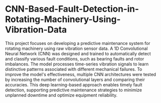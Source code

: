 # CNN-Based-Fault-Detection-in-Rotating-Machinery-Using-Vibration-Data

This project focuses on developing a predictive maintenance system for rotating machinery using raw vibration sensor data. A 1D Convolutional Neural Network (CNN) was designed and trained to automatically detect and classify various fault conditions, such as bearing faults and rotor imbalances. The model processes time-series vibration signals to learn distinctive patterns associated with different mechanical failures. To improve the model's effectiveness, multiple CNN architectures were tested by increasing the number of convolutional layers and comparing their accuracies. This deep learning-based approach enables timely fault detection, supporting predictive maintenance strategies to minimize unplanned downtime and optimize equipment reliability.


